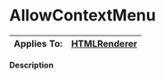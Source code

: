 



<h1 class="heading"><span class="name">AllowContextMenu</span></h1>

| Applies To: | [HTMLRenderer](./htmlrenderer.md) |
| --- | ---  |


**Description**


